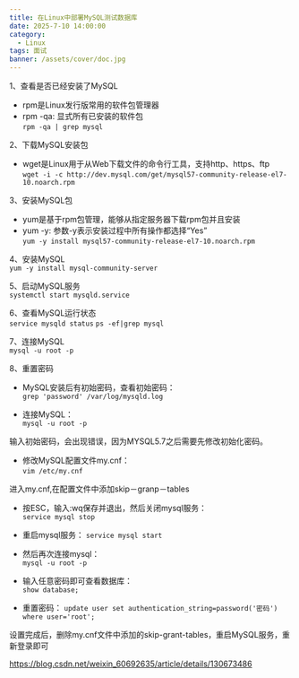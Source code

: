 ```yaml
---
title: 在Linux中部署MySQL测试数据库
date: 2025-7-10 14:00:00
category:
  - Linux
tags: 面试
banner: /assets/cover/doc.jpg
---
```


1、查看是否已经安装了MySQL  
- rpm是Linux发行版常用的软件包管理器
- rpm -qa: 显式所有已安装的软件包  
`rpm -qa | grep mysql`

2、下载MySQL安装包  
- wget是Linux用于从Web下载文件的命令行工具，支持http、https、ftp  
`wget -i -c http://dev.mysql.com/get/mysql57-community-release-el7-10.noarch.rpm`

3、安装MySQL包  
- yum是基于rpm包管理，能够从指定服务器下载rpm包并且安装
- yum -y: 参数-y表示安装过程中所有操作都选择“Yes”  
`yum -y install mysql57-community-release-el7-10.noarch.rpm`

4、安装MySQL  
`yum -y install mysql-community-server`

5、启动MySQL服务  
`systemctl start mysqld.service`

6、查看MySQL运行状态  
`service mysqld status`
`ps -ef|grep mysql`

7、连接MySQL  
`mysql -u root -p`

8、重置密码
- MySQL安装后有初始密码，查看初始密码：  
`grep 'password' /var/log/mysqld.log`

- 连接MySQL：  
`mysql -u root -p`

输入初始密码，会出现错误，因为MYSQL5.7之后需要先修改初始化密码。  
- 修改MySQL配置文件my.cnf：  
`vim /etc/my.cnf`

进入my.cnf,在配置文件中添加skip－granp－tables

- 按ESC，输入:wq保存并退出，然后关闭mysql服务：  
`service mysql stop`

- 重启mysql服务： 
`service mysql start`

- 然后再次连接mysql：  
`mysql -u root -p`

- 输入任意密码即可查看数据库：  
`show database;`

- 重置密码：
`update user set authentication_string=password('密码') where user='root';`

设置完成后，删除my.cnf文件中添加的skip-grant-tables，重启MySQL服务，重新登录即可


https://blog.csdn.net/weixin_60692635/article/details/130673486